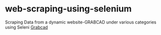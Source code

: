 # web-scraping-using-selenium
Scraping Data from a dynamic website-GRABCAD under various categories using Seleni
[Grabcad](https://drive.google.com/uc?id=1ph-gIOrM681yAFWOfr6wP82h6ottGjdy)
